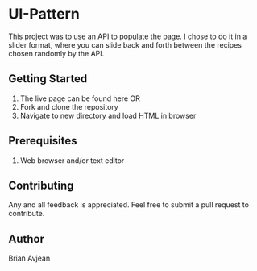 # UI-Pattern

This project was to use an API to populate the page. I chose to do it in a slider format, where you can slide back and forth between the recipes chosen randomly by the API.

## Getting Started

1. The live page can be found here OR
2. Fork and clone the repository
3. Navigate to new directory and load HTML in browser

## Prerequisites

1. Web browser and/or text editor


## Contributing

Any and all feedback is appreciated. Feel free to submit a pull request to contribute.

## Author

Brian Avjean